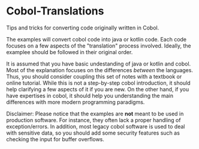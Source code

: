 # Cobol-Translations
Tips and tricks for converting code originally written in Cobol.

The examples will convert cobol code into java or kotlin code. Each code focuses on a few aspects of the "translation" process involved.
Ideally, the examplee should be followed in their original order.

It is assumed that you have basic undestanding of java or kotlin and cobol. Most of the explanation focuses on the differences *between* the languages. Thus, you should consider coupling this set of notes with a textbook or online tutorial.
While this is not a step-by-step cobol introduction, it should help clarifying a few aspects of it if you are new. On the other hand,
if you have expertises in cobol, it should help you understanding the main differences with more modern programming paradigms.

Disclaimer: Please notice that the examples are **not** meant to be used in production software. For instance, they often lack a proper handling of exception/errors. In addition, most legacy cobol software is used to deal with sensitive data, so you should add some security features such as checking the input for buffer overflows.

